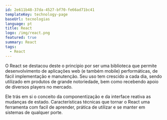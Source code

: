 ```yaml
---
id: 2e611b48-37da-4527-bf70-fe66ad71bc41
templateKey: technology-page
baseUrl: tecnologias
language: pt
title: React
logo: /img/react.png
featured: true
summary: React
tags:
  - React
---
```

O React se destacou deste o principio por ser uma biblioteca que permite desenvolvimento de aplicações web (e também mobile) performáticas, de fácil implementação e manutenção. Seu uso tem crescido a cada dia, sendo utilizado em produtos de grande notoriedade, bem como recebendo apoio de diversos players no mercado.

Ele trás em si o conceito da componentização e da interface reativa as mudanças de estado. Características técnicas que tornar o React uma ferramenta com facil de aprender, prática de utilizar e se manter em sistemas de qualquer porte.
